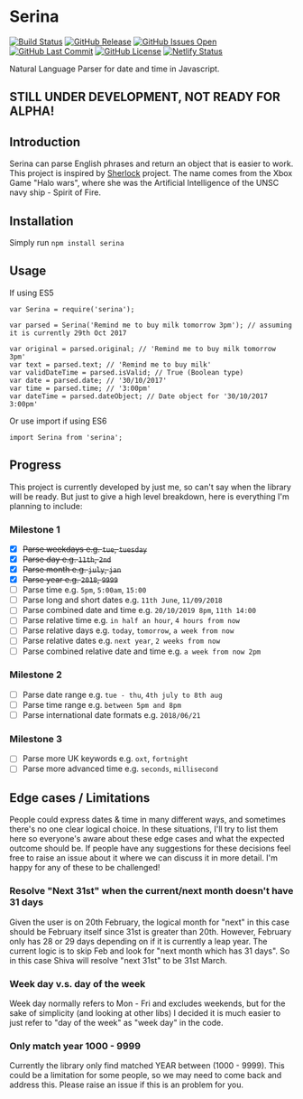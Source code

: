 # Serina

[![Build Status](https://travis-ci.org/h-dong/Serina.svg?branch=master)]()
[![GitHub Release](https://img.shields.io/github/release/h-dong/serina.svg)]()
[![GitHub Issues Open](https://img.shields.io/github/issues-raw/h-dong/serina.svg)]()
[![GitHub Last Commit](https://img.shields.io/github/last-commit/h-dong/serina.svg)]()
[![GitHub License](https://img.shields.io/github/license/h-dong/serina.svg)]()
[![Netlify Status](https://api.netlify.com/api/v1/badges/debe4f89-718a-43de-b3b7-0b791ae709fe/deploy-status)](https://app.netlify.com/sites/serina/deploys)

Natural Language Parser for date and time in Javascript.

## STILL UNDER DEVELOPMENT, NOT READY FOR ALPHA!

## Introduction
Serina can parse English phrases and return an object that is easier to work. This project is inspired by [Sherlock](!https://github.com/neilgupta/Sherlock) project. The name comes from the Xbox Game "Halo wars", where she was the Artificial Intelligence of the UNSC navy ship  - Spirit of Fire.

## Installation

Simply run `npm install serina`

## Usage

If using ES5

```
var Serina = require('serina');

var parsed = Serina('Remind me to buy milk tomorrow 3pm'); // assuming it is currently 29th Oct 2017

var original = parsed.original; // 'Remind me to buy milk tomorrow 3pm'
var text = parsed.text; // 'Remind me to buy milk'
var validDateTime = parsed.isValid; // True (Boolean type)
var date = parsed.date; // '30/10/2017'
var time = parsed.time; // '3:00pm'
var dateTime = parsed.dateObject; // Date object for '30/10/2017 3:00pm'
```

Or use import if using ES6

```
import Serina from 'serina';
```

## Progress

This project is currently developed by just me, so can't say when the library will be ready. But just to give a high level breakdown, here is everything I'm planning to include:

### Milestone 1

- [x] ~~Parse weekdays e.g. `tue`, `tuesday`~~
- [x] ~~Parse day e.g. `11th`, `2nd`~~
- [x] ~~Parse month e.g. `july`, `jan`~~
- [x] ~~Parse year e.g. `2018`, `9999`~~
- [ ] Parse time e.g. `5pm`, `5:00am`, `15:00`
- [ ] Parse long and short dates e.g. `11th June`, `11/09/2018`
- [ ] Parse combined date and time e.g. `20/10/2019 8pm`, `11th 14:00`
- [ ] Parse relative time e.g. `in half an hour`, `4 hours from now`
- [ ] Parse relative days e.g. `today`, `tomorrow`, `a week from now`
- [ ] Parse relative dates e.g. `next year`, `2 weeks from now`
- [ ] Parse combined relative date and time e.g. `a week from now 2pm`

### Milestone 2

- [ ] Parse date range e.g. `tue - thu`, `4th july to 8th aug`
- [ ] Parse time range e.g. `between 5pm and 8pm`
- [ ] Parse international date formats e.g. `2018/06/21`

### Milestone 3

- [ ] Parse more UK keywords e.g. `oxt`, `fortnight`
- [ ] Parse more advanced time e.g. `seconds`, `millisecond`

## Edge cases / Limitations

People could express dates & time in many different ways, and sometimes there's no one clear logical choice. In these situations, I'll try to list them here so everyone's aware about these edge cases and what the expected outcome should be. If people have any suggestions for these decisions feel free to raise an issue about it where we can discuss it in more detail. I'm happy for any of these to be challenged!

### Resolve "Next 31st" when the current/next month doesn't have 31 days

Given the user is on 20th February, the logical month for "next" in this case should be February itself since 31st is greater than 20th. However, February only has 28 or 29 days depending on if it is currently a leap year. The current logic is to skip Feb and look for "next month which has 31 days". So in this case Shiva will resolve "next 31st" to be 31st March.

### Week day v.s. day of the week

Week day normally refers to Mon - Fri and excludes weekends, but for the sake of simplicity (and looking at other libs) I decided it is much easier to just refer to "day of the week" as "week day" in the code.

### Only match year 1000 - 9999

Currently the library only find matched YEAR between (1000 - 9999). This could be a limitation for some people, so we may need to come back and address this. Please raise an issue if this is an problem for you.
